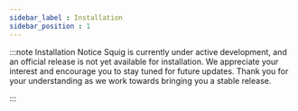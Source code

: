 ```yaml
---
sidebar_label : Installation
sidebar_position : 1
---
```


:::note Installation Notice
Squig is currently under active development, and an official release is not yet available for installation. We appreciate your interest and encourage you to stay tuned for future updates. Thank you for your understanding as we work towards bringing you a stable release.

:::
<!-- 
# Installing Squig on Windows

## Prerequisites

Before installing Squig on Windows, make sure you have the following prerequisites:

- **Windows Version**: Windows 7 or later
- **Git**: Install Git from [https://git-scm.com/download/win](https://git-scm.com/download/win)
- **Build Tools**: Install Microsoft Visual Studio Build Tools from [https://visualstudio.microsoft.com/visual-cpp-build-tools/](https://visualstudio.microsoft.com/visual-cpp-build-tools/)

## Installation Steps

1. **Open a Command Prompt**

   Open a command prompt with administrative privileges.

2. **Clone the Squig Repository**

   Run the following command to clone the Squig repository:

   ```bash
   git clone https://github.com/your-organization/squig.git
   ```

3. **Navigate to the Squig Directory**

   Change into the Squig project directory:

   ```bash
   cd squig
   ```

4. **Build Squig**

   Build Squig using the following command:

   ```bash
   build.bat
   ```

   This will compile the Squig source code.

5. **Set Up Environment Variables**

   Add the Squig executable path to the system's PATH environment variable:

   ```bash
   setx PATH "%PATH%;C:\path\to\squig\bin" /M
   ```

   Replace "C:\path\to\squig\bin" with the actual path to the Squig binary folder.

6. **Verify Installation**

   Open a new command prompt and run:

   ```bash
   squig --version
   ```

   You should see information about the installed Squig version.

Congratulations! You have successfully installed Squig on Windows. You are now ready to start coding with Squig. -->
